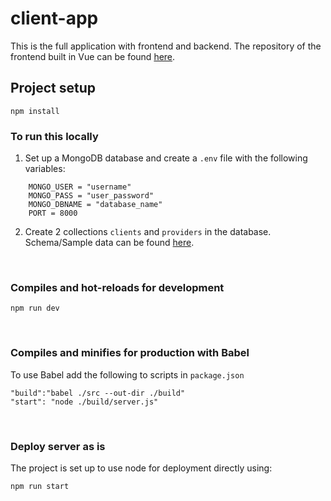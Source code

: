 # client-app

This is the full application with frontend and backend. The repository of the frontend built in Vue can be found [here](https://github.com/sammyhawkrad/client-app).


## Project setup
```
npm install
```

### To run this locally 

1. Set up a MongoDB database and create a `.env` file with the following variables: <br>
```
    MONGO_USER = "username"
    MONGO_PASS = "user_password"
    MONGO_DBNAME = "database_name"
    PORT = 8000
```
2. Create 2 collections `clients` and `providers` in the database. Schema/Sample data can be found [here](https://github.com/sammyhawkrad/client-app/blob/main/src/db.json).

<br>

### Compiles and hot-reloads for development
```
npm run dev
```
<br>

### Compiles and minifies for production with Babel
To use Babel add the following to scripts in `package.json`
```
"build":"babel ./src --out-dir ./build"
"start": "node ./build/server.js"
```
<br>

### Deploy server as is
The project is set up to use node for deployment directly using:
```
npm run start
```



